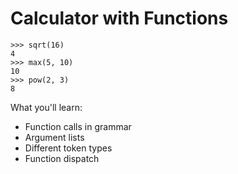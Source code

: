# Calculator with Functions
```
>>> sqrt(16)
4
>>> max(5, 10)
10
>>> pow(2, 3)
8
```

What you'll learn:
- Function calls in grammar
- Argument lists
- Different token types
- Function dispatch